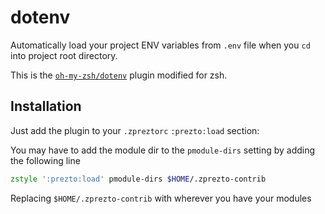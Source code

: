 # dotenv

Automatically load your project ENV variables from `.env` file when you `cd` into project root directory.

This is the [`oh-my-zsh/dotenv`](https://github.com/robbyrussell/oh-my-zsh/blob/master/plugins/dotenv/) plugin modified for zsh.

## Installation

Just add the plugin to your `.zpreztorc` `:prezto:load` section:

You may have to add the module dir to the `pmodule-dirs` setting by adding the following line

```zsh
zstyle ':prezto:load' pmodule-dirs $HOME/.zprezto-contrib
```

Replacing `$HOME/.zprezto-contrib` with wherever you have your modules